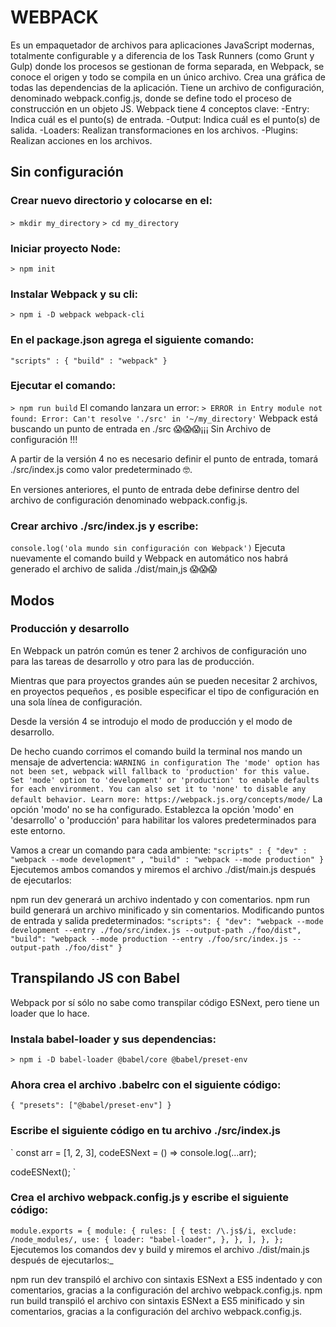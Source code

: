 # WEBPACK
Es un empaquetador de archivos para aplicaciones JavaScript modernas, totalmente configurable y a diferencia de los Task Runners (como Grunt y Gulp) donde los procesos se gestionan de forma separada, en Webpack, se conoce el origen y todo se compila en un único archivo.
Crea una gráfica de todas las dependencias de la aplicación. Tiene un archivo de configuración, denominado webpack.config.js, donde se define todo el proceso de construcción en un objeto JS.
Webpack tiene 4 conceptos clave:
-Entry: Indica cuál es el punto(s) de entrada.
-Output: Indica cuál es el punto(s) de salida.
-Loaders: Realizan transformaciones en los archivos.
-Plugins: Realizan acciones en los archivos.
## Sin configuración
### Crear nuevo directorio y colocarse en el:
`> mkdir my_directory`
`> cd my_directory`
### Iniciar proyecto Node:
`> npm init`
### Instalar Webpack y su cli:
`> npm i -D webpack webpack-cli`
### En el package.json agrega el siguiente comando:
`
"scripts" : {
    "build" : "webpack"
}
`
### Ejecutar el comando:
`> npm run build`
El comando lanzara un error:
`> ERROR in Entry module not found: Error: Can't resolve './src' in '~/my_directory'`
Webpack está buscando un punto de entrada en ./src 😱😱😱¡¡¡ Sin Archivo de configuración !!!

A partir de la versión 4 no es necesario definir el punto de entrada, tomará ./src/index.js como valor predeterminado 🤓.

En versiones anteriores, el punto de entrada debe definirse dentro del archivo de configuración denominado webpack.config.js.
### Crear archivo ./src/index.js y escribe:
`console.log('ola mundo sin configuración con Webpack')`
Ejecuta nuevamente el comando build y Webpack en automático nos habrá generado el archivo de salida ./dist/main,js 😱😱😱

## Modos
### Producción y desarrollo
En Webpack un patrón común es tener 2 archivos de configuración uno para las tareas de desarrollo y otro para las de producción.

Mientras que para proyectos grandes aún se pueden necesitar 2 archivos, en proyectos pequeños , es posible especificar el tipo de configuración en una sola línea de configuración.

Desde la versión 4 se introdujo el modo de producción y el modo de desarrollo.

De hecho cuando corrimos el comando build la terminal nos mando un mensaje de advertencia:
`
WARNING in configuration
The 'mode' option has not been set, webpack will fallback to 'production' for this value.
Set 'mode' option to 'development' or 'production' to enable defaults for each environment.
You can also set it to 'none' to disable any default behavior. Learn more: https://webpack.js.org/concepts/mode/
`
La opción 'modo' no se ha configurado. Establezca la opción 'modo' en 'desarrollo' o 'producción' para habilitar los valores predeterminados para este entorno.

Vamos a crear un comando para cada ambiente:
`
"scripts" : {
    "dev" : "webpack --mode development" ,
    "build" : "webpack --mode production"
}
`
Ejecutemos ambos comandos y miremos el archivo ./dist/main.js después de ejecutarlos:

npm run dev generará un archivo indentado y con comentarios.
npm run build generará un archivo minificado y sin comentarios.
Modificando puntos de entrada y salida predeterminados:
`
"scripts": {
    "dev": "webpack --mode development --entry ./foo/src/index.js --output-path ./foo/dist",
    "build": "webpack --mode production --entry ./foo/src/index.js --output-path ./foo/dist"
}
`

## Transpilando JS con Babel
Webpack por sí sólo no sabe como transpilar código ESNext, pero tiene un loader que lo hace.
### Instala babel-loader y sus dependencias:
`> npm i -D babel-loader @babel/core @babel/preset-env`
### Ahora crea el archivo .babelrc con el siguiente código:
`
{
  "presets": ["@babel/preset-env"]
}
`
### Escribe el siguiente código en tu archivo ./src/index.js
`
const arr = [1, 2, 3],
  codeESNext = () => console.log(...arr);

codeESNext();
`
### Crea el archivo webpack.config.js y escribe el siguiente código:
`
module.exports = {
  module: {
    rules: [
      {
        test: /\.js$/i,
        exclude: /node_modules/,
        use: {
          loader: "babel-loader",
        },
      },
    ],
  },
};
`
Ejecutemos los comandos dev y build y miremos el archivo ./dist/main.js después de ejecutarlos:_

npm run dev transpiló el archivo con sintaxis ESNext a ES5 indentado y con comentarios, gracias a la configuración del archivo webpack.config.js.
npm run build transpiló el archivo con sintaxis ESNext a ES5 minificado y sin comentarios, gracias a la configuración del archivo webpack.config.js.